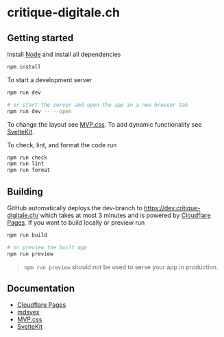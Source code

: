 # critique-digitale.ch

## Getting started

Install [Node](https://nodejs.org/) and install all dependencies

```bash
npm install
```

To start a development server

```bash
npm run dev

# or start the server and open the app in a new browser tab
npm run dev -- --open
```

To change the layout see [MVP.css](https://andybrewer.github.io/mvp/). To add dynamic functionality see [SvelteKit](https://kit.svelte.dev/docs).

To check, lint, and format the code run

```bash
npm run check
npm run lint
npm run format
```

## Building

GitHub automatically deploys the dev-branch to <https://dev.critique-digitale.ch/> which takes at most 3 minutes and is powered by [Cloudflare Pages](https://pages.cloudflare.com/). If you want to build locally or preview run

```bash
npm run build

# or preview the built app
npm run preview
```

> `npm run preview` should _not_ be used to serve your app in production.

## Documentation

- [Cloudflare Pages](https://pages.cloudflare.com/)
- [mdsvex](https://mdsvex.pngwn.io/)
- [MVP.css](https://andybrewer.github.io/mvp/)
- [SvelteKit](https://kit.svelte.dev/docs)
